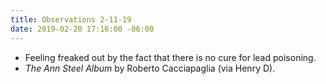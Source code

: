 ```yaml
---
title: Observations 2-11-19
date: 2019-02-20 17:16:00 -06:00
---
```


- Feeling freaked out by the fact that there is no cure for lead poisoning.
- *The Ann Steel Album* by Roberto Cacciapaglia (via Henry D).